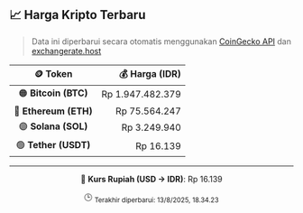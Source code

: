

<!-- HARGA_KRIPTO -->
## 📈 Harga Kripto Terbaru

> Data ini diperbarui secara otomatis menggunakan [CoinGecko API](https://www.coingecko.com/) dan [exchangerate.host](https://exchangerate.host/)

<div align="center">

| 🪙 Token | 💰 Harga (IDR) |
|:------:|---------------:|
| 🟠 **Bitcoin (BTC)**   | Rp 1.947.482.379 |
| 🔵 **Ethereum (ETH)**  | Rp 75.564.247 |
| 🟣 **Solana (SOL)**    | Rp 3.249.940 |
| 🟢 **Tether (USDT)**   | Rp 16.139 |

---

💱 **Kurs Rupiah (USD → IDR)**: Rp 16.139

🕒 <sub>Terakhir diperbarui: 13/8/2025, 18.34.23</sub>

</div>
<!-- /HARGA_KRIPTO -->